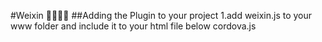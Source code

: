 #Weixin

##Adding the Plugin to your project
1.add weixin.js to your www folder and include it to your html file below cordova.js
<pre><code>
<script type="text/javascript" charset="utf-8" src="cordova.js">
<script type="text/javascript" charset="utf-8" src="weixin.js">
</code></pre>
2.Add WeChatSDK & SinaWeixinPlugin src files to your project.
3.Add Weixin-SinaWeixinPlugin [key-value] to Cordova.plist->Plugins
##Usage
###sina.weixin.registerApp(onSuccess,onError,appId)


  * appId ID ([[http://open.weixin.qq.com/]])
  * onSuccess 
  * onError 
    * errCode 
    * errStr 

demo
<pre><code>
sina.weixin.registerApp(function(){
                            registed=true;
                            },onError,"wxd930ea5d5a258f4f");
function onError(response){
    var detail = document.getElementById("detail");
    detail.innerHTML="error:"+response.errCode;
    detail.innerHTML=detail.innerHTML+"<br>"+response.errStr;
}
</code></pre>
###sina.weixin.getWXAppInstallUrl(onSuccess,onError)
itunes
  * onSuccess 
  * onError 
    * errCode 
    * errStr 

function onSuccess(url){
}
url itunes

function onError(error){
}

demo
<pre><code>
sina.weixin.getWXAppInstallUrl(function(resultUrl){
                                   console.log(resultUrl);
                                   },function(error){
                                   console.log(error.errCode);
                                   console.log(error.errStr);
                                   });
</code></pre>
###sina.weixin.isWeixinInstalled(onSuccess,onError)

  * onSuccess 
  * onError 
    * errCode 
    * errStr 
demo
<pre><code>
sina.weixin.isWeixinInstalled(function(){
                          console.log('is installed');
                          },function(){
                          console.log('not installed');
                          });
</code></pre>
###sina.weixin.isSupportApi(onSuccess,onError)
OpenApi
  * onSuccess OpenApi
  * onError OpenApi
    * errCode 
    * errStr 
demo
<pre><code>
sina.weixin.isSupportApi(function(){
                                  console.log('is support api');
                                  },function(){
                                  console.log('not support api');
                                  });
</code></pre>
###sina.weixin.openWXApp(onSuccess,onError)

  * onSuccess 
  * onError 
    * errCode 
    * errStr 
demo
<pre><code>
sina.weixin.openWXApp(function(){
                          console.log('open success');
                          },function(){
                          console.log('open error');
                          });
</code></pre>
###sina.weixin.textContent(onSuccess, onError, types, text)
/ 

,


  * onSuccess 
  * onError 
  * types 
    * send 
    * get 
  * text 
demo
<pre><code>
function getTextContent() {
    sina.weixin.textContent(onSuccess,onError,"get","Sina App Engine");
}

function sendTextContent() {
    sina.weixin.textContent(onSuccess,onError,"send","hello world");
}

function onSuccess(){
    console.log('success');
}

function onError(response){
    var detail = document.getElementById("detail");
    detail.innerHTML="error:"+response.errCode;
    detail.innerHTML=detail.innerHTML+"<br>"+response.errStr;
}
</code></pre>

###sina.weixin.imageContent(onSuccess, onError, types, imageUrl, options)
/ 

,


  * onSuccess 
  * onError 
  * types 
    * send 
    * get 
  * imageUrl Url
  * options 
    * title 
    * description
demo
<pre><code>
function sendImageContent(){
/**/
    var app={
    onCameraSuccess:function(imageURI){
        sina.weixin.imageContent(onSuccess,onError,"send",imageURI,{
                                     title:"kris",
                                     description:"picture",
                                     });
    },
    onCameraFail:function(msg){
        console.log('error msg:'+msg);
    },
    getPicture:function(){
        navigator.camera.getPicture(app.onCameraSuccess, app.onCameraFail, {
                                    quality: 50,
                                    destinationType: Camera.DestinationType.FILE_URI,
                                    sourceType: Camera.PictureSourceType.PHOTOLIBRARY,
                                    saveToPhotoAlbum: false
                                    });
    }
    };
    app.getPicture();
}

function getImageContent(){
//
    sina.weixin.getImageContent(onSuccess,onError,"http://pluginlist.sinaapp.com/client/images/music.png",{
                                title:"kris",
                                description:"picture",
                                });
}

function onSuccess(){
    console.log('success');
}
 
function onError(response){
    var detail = document.getElementById("detail");
    detail.innerHTML="error:"+response.errCode;
    detail.innerHTML=detail.innerHTML+"<br>"+response.errStr;
}
</code></pre>
###sina.weixin.musicContent(onSuccess, onError, types, musicUrl, options)
/ musicUrllowBandUrl

,


  * onSuccess 
  * onError 
  * types 
    * send 
    * get 
  * musicUrl urlURLmusicUrllowBandUrl
  * options 
    * title 
    * description 
    * lowBandUrl lowbandurlURLmusicUrllowBandUrl
    * thumbUrl urlthumbUrlthumbDatathumbData
    * thumbData base6432KthumbUrlthumbDatathumbData
demo
<pre><code>
function sendMusicContent(){
    sina.weixin.musicContent(onSuccess,onError,"send",
                                 "http://pluginlist.sinaapp.com/client/music/Sunshine.mp3",
                                 {
                                 title:"Sunshine",
                                 description:"Happy Music",
                                 thumbUrl:"http://pluginlist.sinaapp.com/client/images/music.png"
                                 });
}
function getMusicContent(){
    sina.weixin.musicContent(onSuccess,onError,"get",
                                    "http://pluginlist.sinaapp.com/client/music/Sunshine.mp3",
                                    {
                                    title:"Sunshine",
                                    description:"Happy Music",
                                    thumbUrl:"http://pluginlist.sinaapp.com/client/images/music.png"
                                    });
}
function onSuccess(){
    console.log('success');
}
function onError(response){
    var detail = document.getElementById("detail");
    detail.innerHTML="error:"+response.errCode;
    detail.innerHTML=detail.innerHTML+"<br>"+response.errStr;
}
</code></pre>
###sina.weixin.videoContent(onSuccess, onError, types, videoUrl, options)
/ videoUrllowBandUrl

,



  * onSuccess 
  * onError 
  * types 
    * send 
    * get 
  * videoUrl urlURLvideoUrllowBandUrl
  * options 
    * title 
    * description 
    * lowBandUrl lowbandurlURLvideoUrllowBandUrl
    * thumbUrl urlthumbUrlthumbDatathumbData
    * thumbData base6432KthumbUrlthumbDatathumbData
demo
<pre><code>
function getVideoContent(){
    sina.weixin.videoContent(onSuccess,onError,"get",
                             "http://www.tudou.com/listplay/0nYp1obVv60/mA_xdJq7lSo.html",
                             {
                             title:"video",
                             description:"Get Happy Video",
                             thumbUrl:"http://pluginlist.sinaapp.com/client/images/video.png"
                             });
}
function sendVideoContent(){
    sina.weixin.videoContent(onSuccess,onError,"send",
                                 "http://www.tudou.com/listplay/0nYp1obVv60/mA_xdJq7lSo.html",
                                 {
                                 title:"video",
                                 description:"Happy Video",
                                 thumbUrl:"http://pluginlist.sinaapp.com/client/images/video.png"
                                 });
}
</code></pre>
###sina.weixin.webpageContent(onSuccess, onError, types, webpageUrl, options)
/ 




  * onSuccess 
  * onError 
  * types 
    * send 
    * get 
  * webpageUrl url
  * options 
    * title 
    * description 
    * thumbUrl urlthumbUrlthumbDatathumbData
    * thumbData base6432KthumbUrlthumbDatathumbData
demo
<pre><code>
function sendWebpageContent(){
    sina.weixin.webpageContent(onSuccess,onError,"send",
                                   "http://sae.sina.com.cn/?m=devcenter&catId=235",
                                   {
                                   title:"",
                                   description:"SAE+\nSAE",
                                   thumbUrl:"http://pluginlist.sinaapp.com/client/images/icon.png"
                                   });
}
function getWebpageContent(){
    sina.weixin.webpageContent(onSuccess,onError,"get",
                                  "http://sae.sina.com.cn/?m=devcenter&catId=235",
                                  {
                                  title:"",
                                  description:"SAE+\nSAE",
                                  thumbUrl:"http://pluginlist.sinaapp.com/client/images/icon.png"
                                  });
}
</code></pre>
###sina.weixin.APPContent(onSuccess, onError, types, options)
/ APPAPPsina.weixin.setResponser(responseString) [[http://team.sae.sina.com.cn/mobilewiki/doku.php?id=%E5%BE%AE%E4%BF%A1&#sinaweixinsetresponser_responsestring]]

APP,

APP
  * onSuccess 
  * onError 
  * types APP
    * send APP
    * get APP
  * options 
    * title APP
    * description APP
    * thumbUrl APPurlthumbUrlthumbDatathumbData
    * thumbData APPbase6432KthumbUrlthumbDatathumbData
    * extInfo 2KextInfofileData
    * fileData APPJSON10MextInfofileData
    * url urlApp
demo
<pre><code>
function getAPPContent(){
    sina.weixin.APPContent(onSuccess,onError,"get",
                           {
                           title:"App",
                           description:"App",
                           thumbUrl:"http://pluginlist.sinaapp.com/client/images/icon.png",
                           extInfo:"dictionary",
                           url:"http://sae.sina.com.cn",
                           fileData:JSON.stringify(
                                                   {title:"App",
                                                   description:"",
                                                   thumbUrl:""}
                                                   )
                           });
}
function sendAPPContent(){
    sina.weixin.APPContent(onSuccess,onError,"send",
                           {
                           title:"App",
                           description:"App",
                           thumbUrl:"http://pluginlist.sinaapp.com/client/images/icon.png",
                           extInfo:"send APP",
                           url:"http://www.sina.com.cn",
                           fileData:JSON.stringify(
                                                   {title:"App",
                                                   description:"",
                                                   thumbUrl:""}
                                                   )
                           });
}
</code></pre>
###sina.weixin.setResponser(responseString)

  * responseString receiveResponse

function receiveResponse(response);
  * type 
    * 0 APP
    * 4 
  * type==0response
    * extInfo [2K]
    * fileData APPJSON[10M]
    * thumbData APPbase64
demo
<pre><code>
sina.weixin.setResponser("receiveResponse");
function receiveResponse(response){
    if(response.type==0)
    {//APP
        var detail = document.getElementById("detail");
        detail.innerHTML="extInfo:"+response.extInfo;
        
        var a=JSON.parse(response.fileData);
        detail.innerHTML=detail.innerHTML+"<br>title:"+a.title;
        detail.innerHTML=detail.innerHTML+"<br>description:"+a.description;
        detail.innerHTML=detail.innerHTML+"<br>thumbUrl:"+a.thumbUrl;
        
        var viewport = document.getElementById('viewport');
        viewport.style.display = "";
        document.getElementById("picture").src = "data:image/jpeg;base64," + response.thumbData;
    }
    else if(response.type==4)
    {// 
        var btn1=document.getElementById("btn1");
        btn1.onclick=function(){sina.weixin.textContent(onSuccess,onError,"get","Sina App Engine");};
        btn1.innerHTML="";
    }
}
</code></pre>